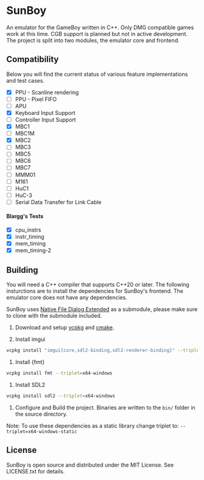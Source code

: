 # SunBoy

An emulator for the GameBoy written in C++. Only DMG compatible games work at this time. CGB support is planned but not in active development. The project is split into two modules, the emulator core and frontend.

## Compatibility

Below you will find the current status of various feature implementations and test cases.

- [x] PPU - Scanline rendering
- [ ] PPU - Pixel FIFO
- [ ] APU
- [x] Keyboard Input Support
- [ ] Controller Input Support
- [x] MBC1
- [ ] MBC1M
- [x] MBC2
- [ ] MBC3
- [ ] MBC5
- [ ] MBC6
- [ ] MBC7
- [ ] MMM01
- [ ] M161
- [ ] HuC1
- [ ] HuC-3
- [ ] Serial Data Transfer for Link Cable

#### Blargg's Tests

- [x] cpu_instrs
- [x] instr_timing
- [x] mem_timing
- [x] mem_timing-2

## Building

You will need a C++ compiler that supports C++20 or later. The following insturctions are to install the dependencies for SunBoy's frontend. The emulator core does not have any dependencies.

SunBoy uses [Native File Dialog Extended](https://github.com/btzy/nativefiledialog-extended) as a submodule, please make sure to clone with the submodule included.


1. Download and setup [vcpkg](https://github.com/microsoft/vcpkg) and [cmake](https://cmake.org/).

2. Install imgui
```bash
vcpkg install "imgui[core,sdl2-binding,sdl2-renderer-binding]" --triplet=x64-windows
```
1. Install {fmt}
```bash
vcpkg install fmt --triplet=x64-windows
```
1. Install SDL2
```bash
vcpkg install sdl2 --triplet=x64-windows
```

1. Configure and Build the project. Binaries are written to the `bin/` folder in the source directory.

Note: To use these dependencies as a static library change triplet to: `--triplet=x64-windows-static`

## License

SunBoy is open source and distributed under the MIT License. See LICENSE.txt for details.